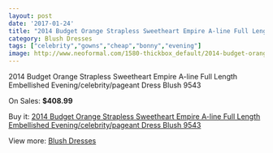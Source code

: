 ```yaml
---
layout: post
date: '2017-01-24'
title: "2014 Budget Orange Strapless Sweetheart Empire A-line Full Length Embellished Evening/celebrity/pageant Dress Blush 9543"
category: Blush Dresses
tags: ["celebrity","gowns","cheap","bonny","evening"]
image: http://www.neoformal.com/1580-thickbox_default/2014-budget-orange-strapless-sweetheart-empire-a-line-full-length-embellished-evening-celebrity-pageant-dress-blush-9543.jpg
---
```

2014 Budget Orange Strapless Sweetheart Empire A-line Full Length Embellished Evening/celebrity/pageant Dress Blush 9543

On Sales: **$408.99**
<a href="https://www.neoformal.com/en/blush-dresses/569-2014-budget-orange-strapless-sweetheart-empire-a-line-full-length-embellished-evening-celebrity-pageant-dress-blush-9543.html"><amp-img layout="responsive" width="600" height="600" src="//www.neoformal.com/1580-thickbox_default/2014-budget-orange-strapless-sweetheart-empire-a-line-full-length-embellished-evening-celebrity-pageant-dress-blush-9543.jpg" alt="2014 Budget Orange Strapless Sweetheart Empire A-line Full Length Embellished Evening/celebrity/pageant Dress Blush 9543 0" /></a>
<a href="https://www.neoformal.com/en/blush-dresses/569-2014-budget-orange-strapless-sweetheart-empire-a-line-full-length-embellished-evening-celebrity-pageant-dress-blush-9543.html"><amp-img layout="responsive" width="600" height="600" src="//www.neoformal.com/1581-thickbox_default/2014-budget-orange-strapless-sweetheart-empire-a-line-full-length-embellished-evening-celebrity-pageant-dress-blush-9543.jpg" alt="2014 Budget Orange Strapless Sweetheart Empire A-line Full Length Embellished Evening/celebrity/pageant Dress Blush 9543 1" /></a>

Buy it: [2014 Budget Orange Strapless Sweetheart Empire A-line Full Length Embellished Evening/celebrity/pageant Dress Blush 9543](https://www.neoformal.com/en/blush-dresses/569-2014-budget-orange-strapless-sweetheart-empire-a-line-full-length-embellished-evening-celebrity-pageant-dress-blush-9543.html "2014 Budget Orange Strapless Sweetheart Empire A-line Full Length Embellished Evening/celebrity/pageant Dress Blush 9543")

View more: [Blush Dresses](https://www.neoformal.com/en/7-blush-dresses "Blush Dresses")